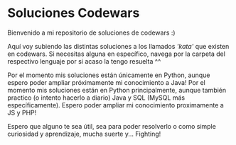 # Soluciones Codewars

Bienvenido a mi repositorio de soluciones de codewars :)

Aquí voy subiendo las distintas soluciones a los llamados _'kata'_ que existen en codewars. Si necesitas alguna en específico, navega por la carpeta del respectivo lenguaje por si acaso la tengo resuelta ^^

Por el momento mis soluciones están únicamente en Python, aunque espero poder ampliar próximamente mi conocimiento a Java!
Por el momento mis soluciones están en Python principalmente, aunque también practico (o intento hacerlo a diario) Java y SQL (MySQL más específicamente). Espero poder ampliar mi conocimiento proximamente a JS y PHP!

Espero que alguno te sea útil, sea para poder resolverlo o como simple curiosidad y aprendizaje, mucha suerte y... Fighting!

